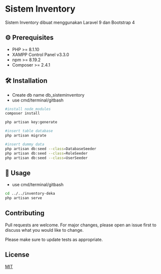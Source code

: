 # Sistem Inventory

Sistem Inventory dibuat menggunakan Laravel 9 dan Bootstrap 4

## ⚙ Prerequisites
- PHP >= 8.1.10
- XAMPP Control Panel v3.3.0
- npm >= 8.19.2
- Composer >= 2.4.1

## 🛠 Installation
- Create db name db_sisteminventory
- use cmd/terminal/gitbash

```bash
#install node_modules
composer install

php artisan key:generate

#insert table database
php artisan migrate

#insert dummy data
php artisan db:seed --class=DatabaseSeeder
php artisan db:seed --class=RoleSeeder
php artisan db:seed --class=UserSeeder
```

## 🚀 Usage
- use cmd/terminal/gitbash
```bash
cd ../../inventory-deka
php artisan serve
```

## Contributing

Pull requests are welcome. For major changes, please open an issue first
to discuss what you would like to change.

Please make sure to update tests as appropriate.

## License

[MIT](https://choosealicense.com/licenses/mit/)
